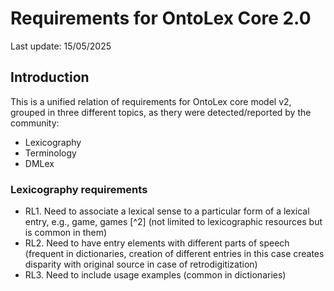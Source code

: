 # Requirements for OntoLex Core 2.0 
Last update: 15/05/2025

## Introduction
This is a unified relation of requirements for OntoLex core model v2, grouped in three different topics, as thery were detected/reported by the community: 
* Lexicography
* Terminology
* DMLex

### Lexicography requirements 
- RL1. Need to associate a lexical sense to a particular form of a lexical entry, e.g., game, games [^2] (not limited to lexicographic resources but is common in them) 
- RL2. Need to have entry elements with different parts of speech (frequent in dictionaries, creation of different entries in this case creates disparity with original source in case of retrodigitization)
- RL3. Need to include usage examples (common in dictionaries) 
